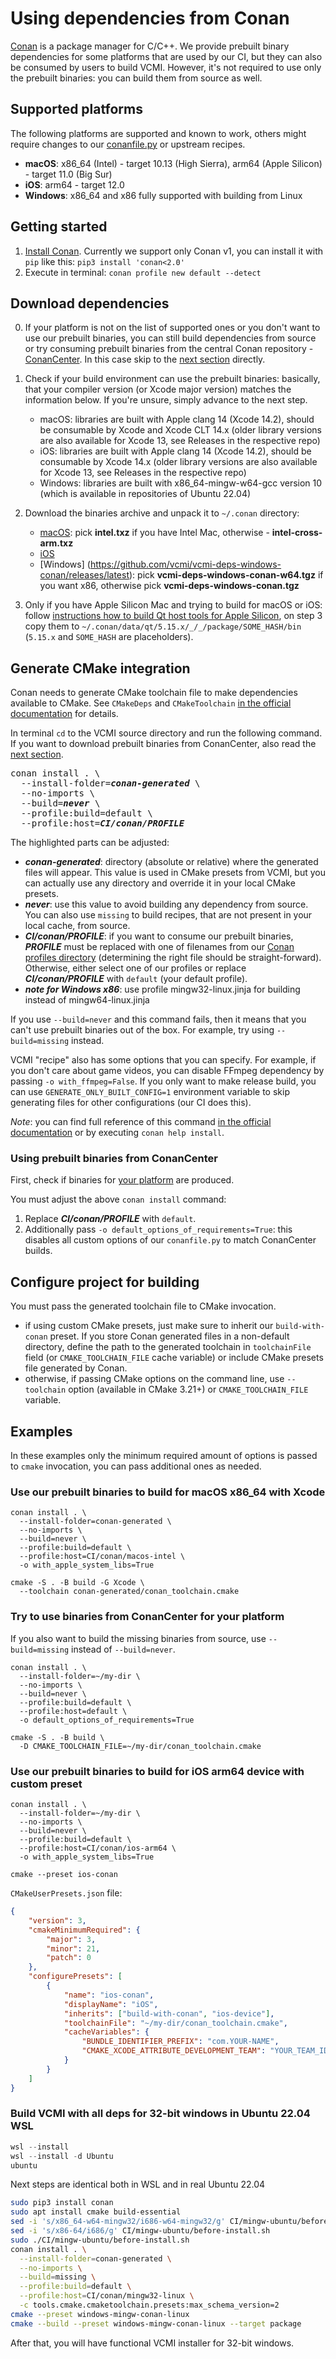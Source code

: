 # Using dependencies from Conan

[Conan](https://conan.io/) is a package manager for C/C++. We provide prebuilt binary dependencies for some platforms that are used by our CI, but they can also be consumed by users to build VCMI. However, it's not required to use only the prebuilt binaries: you can build them from source as well.

## Supported platforms

The following platforms are supported and known to work, others might require changes to our [conanfile.py](../conanfile.py) or upstream recipes.

- **macOS**: x86_64 (Intel) - target 10.13 (High Sierra), arm64 (Apple Silicon) - target 11.0 (Big Sur)
- **iOS**: arm64 - target 12.0
- **Windows**: x86_64 and x86 fully supported with building from Linux

## Getting started

1. [Install Conan](https://docs.conan.io/en/latest/installation.html). Currently we support only Conan v1, you can install it with `pip` like this: `pip3 install 'conan<2.0'`
2. Execute in terminal: `conan profile new default --detect`

## Download dependencies

0. If your platform is not on the list of supported ones or you don't want to use our prebuilt binaries, you can still build dependencies from source or try consuming prebuilt binaries from the central Conan repository - [ConanCenter](https://conan.io/center/). In this case skip to the [next section](#generate-cmake-integration) directly.

1. Check if your build environment can use the prebuilt binaries: basically, that your compiler version (or Xcode major version) matches the information below. If you're unsure, simply advance to the next step.

    - macOS: libraries are built with Apple clang 14 (Xcode 14.2), should be consumable by Xcode and Xcode CLT 14.x (older library versions are also available for Xcode 13, see Releases in the respective repo)
    - iOS: libraries are built with Apple clang 14 (Xcode 14.2), should be consumable by Xcode 14.x (older library versions are also available for Xcode 13, see Releases in the respective repo)
    - Windows: libraries are built with x86_64-mingw-w64-gcc version 10 (which is available in repositories of Ubuntu 22.04)

2. Download the binaries archive and unpack it to `~/.conan` directory:

    - [macOS](https://github.com/vcmi/vcmi-deps-macos/releases/latest): pick **intel.txz** if you have Intel Mac, otherwise - **intel-cross-arm.txz**
    - [iOS](https://github.com/vcmi/vcmi-ios-deps/releases/latest)
    - [Windows] (https://github.com/vcmi/vcmi-deps-windows-conan/releases/latest): pick **vcmi-deps-windows-conan-w64.tgz**
    if you want x86, otherwise pick **vcmi-deps-windows-conan.tgz**

3. Only if you have Apple Silicon Mac and trying to build for macOS or iOS: follow [instructions how to build Qt host tools for Apple Silicon](https://github.com/vcmi/vcmi-ios-deps#note-for-arm-macs), on step 3 copy them to `~/.conan/data/qt/5.15.x/_/_/package/SOME_HASH/bin` (`5.15.x` and `SOME_HASH` are placeholders).

## Generate CMake integration

Conan needs to generate CMake toolchain file to make dependencies available to CMake. See `CMakeDeps` and `CMakeToolchain` [in the official documentation](https://docs.conan.io/en/latest/reference/conanfile/tools/cmake.html) for details.

In terminal `cd` to the VCMI source directory and run the following command. If you want to download prebuilt binaries from ConanCenter, also read the [next section](#using-prebuilt-binaries-from-conancenter).

<pre>
conan install . \
  --install-folder=<b><i>conan-generated</i></b> \
  --no-imports \
  --build=<b><i>never</i></b> \
  --profile:build=default \
  --profile:host=<b><i>CI/conan/PROFILE</i></b>
</pre>

The highlighted parts can be adjusted:

- ***conan-generated***: directory (absolute or relative) where the generated files will appear. This value is used in CMake presets from VCMI, but you can actually use any directory and override it in your local CMake presets.
- ***never***: use this value to avoid building any dependency from source. You can also use `missing` to build recipes, that are not present in your local cache, from source.
- ***CI/conan/PROFILE***: if you want to consume our prebuilt binaries, ***PROFILE*** must be replaced with one of filenames from our [Conan profiles directory](../CI/conan) (determining the right file should be straight-forward). Otherwise, either select one of our profiles or replace ***CI/conan/PROFILE*** with `default` (your default profile).
- ***note for Windows x86***: use profile mingw32-linux.jinja for building instead of mingw64-linux.jinja

If you use `--build=never` and this command fails, then it means that you can't use prebuilt binaries out of the box. For example, try using `--build=missing` instead.

VCMI "recipe" also has some options that you can specify. For example, if you don't care about game videos, you can disable FFmpeg dependency by passing `-o with_ffmpeg=False`. If you only want to make release build, you can use `GENERATE_ONLY_BUILT_CONFIG=1` environment variable to skip generating files for other configurations (our CI does this).

_Note_: you can find full reference of this command [in the official documentation](https://docs.conan.io/en/latest/reference/commands/consumer/install.html) or by executing `conan help install`.

### Using prebuilt binaries from ConanCenter

First, check if binaries for [your platform](https://github.com/conan-io/conan-center-index/blob/master/docs/supported_platforms_and_configurations.md) are produced.

You must adjust the above `conan install` command:

1. Replace ***CI/conan/PROFILE*** with `default`.
2. Additionally pass `-o default_options_of_requirements=True`: this disables all custom options of our `conanfile.py` to match ConanCenter builds.

## Configure project for building

You must pass the generated toolchain file to CMake invocation.

- if using custom CMake presets, just make sure to inherit our `build-with-conan` preset. If you store Conan generated files in a non-default directory, define the path to the generated toolchain in `toolchainFile` field (or `CMAKE_TOOLCHAIN_FILE` cache variable) or include CMake presets file generated by Conan.
- otherwise, if passing CMake options on the command line, use `--toolchain` option (available in CMake 3.21+) or `CMAKE_TOOLCHAIN_FILE` variable.

## Examples

In these examples only the minimum required amount of options is passed to `cmake` invocation, you can pass additional ones as needed.

### Use our prebuilt binaries to build for macOS x86_64 with Xcode

```
conan install . \
  --install-folder=conan-generated \
  --no-imports \
  --build=never \
  --profile:build=default \
  --profile:host=CI/conan/macos-intel \
  -o with_apple_system_libs=True

cmake -S . -B build -G Xcode \
  --toolchain conan-generated/conan_toolchain.cmake
```

### Try to use binaries from ConanCenter for your platform

If you also want to build the missing binaries from source, use `--build=missing` instead of `--build=never`.

```
conan install . \
  --install-folder=~/my-dir \
  --no-imports \
  --build=never \
  --profile:build=default \
  --profile:host=default \
  -o default_options_of_requirements=True

cmake -S . -B build \
  -D CMAKE_TOOLCHAIN_FILE=~/my-dir/conan_toolchain.cmake
```

### Use our prebuilt binaries to build for iOS arm64 device with custom preset

```
conan install . \
  --install-folder=~/my-dir \
  --no-imports \
  --build=never \
  --profile:build=default \
  --profile:host=CI/conan/ios-arm64 \
  -o with_apple_system_libs=True

cmake --preset ios-conan
```

`CMakeUserPresets.json` file:

```json
{
    "version": 3,
    "cmakeMinimumRequired": {
        "major": 3,
        "minor": 21,
        "patch": 0
    },
    "configurePresets": [
        {
            "name": "ios-conan",
            "displayName": "iOS",
            "inherits": ["build-with-conan", "ios-device"],
            "toolchainFile": "~/my-dir/conan_toolchain.cmake",
            "cacheVariables": {
                "BUNDLE_IDENTIFIER_PREFIX": "com.YOUR-NAME",
                "CMAKE_XCODE_ATTRIBUTE_DEVELOPMENT_TEAM": "YOUR_TEAM_ID"
            }
        }
    ]
}
```

### Build VCMI with all deps for 32-bit windows in Ubuntu 22.04 WSL
```powershell
wsl --install
wsl --install -d Ubuntu
ubuntu
```
Next steps are identical both in WSL and in real Ubuntu 22.04
```bash
sudo pip3 install conan
sudo apt install cmake build-essential
sed -i 's/x86_64-w64-mingw32/i686-w64-mingw32/g' CI/mingw-ubuntu/before-install.sh
sed -i 's/x86-64/i686/g' CI/mingw-ubuntu/before-install.sh
sudo ./CI/mingw-ubuntu/before-install.sh
conan install . \
  --install-folder=conan-generated \
  --no-imports \
  --build=missing \
  --profile:build=default \
  --profile:host=CI/conan/mingw32-linux \
  -c tools.cmake.cmaketoolchain.presets:max_schema_version=2
cmake --preset windows-mingw-conan-linux
cmake --build --preset windows-mingw-conan-linux --target package
```
After that, you will have functional VCMI installer for 32-bit windows.

